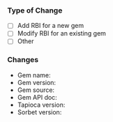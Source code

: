 ### Type of Change

<!-- Select the option that best reflect your changes -->

- [ ] Add RBI for a new gem
- [ ] Modify RBI for an existing gem
- [ ] Other <!-- provide additional information -->

### Changes

<!-- Include the following information with your PR -->

* Gem name: <!-- Add the name of the gem you have a problem with here -->
* Gem version: <!-- Add the version of the gem you have a problem with here (if applicable) -->
* Gem source: <!-- Link relevant source code from the gem for the problem you have -->
* Gem API doc: <!-- Link relevant API doc from the gem for the problem you have -->
* Tapioca version: <!-- Add the version of Tapioca you use -->
* Sorbet version: <!-- Add the version of Sorbet you use -->
